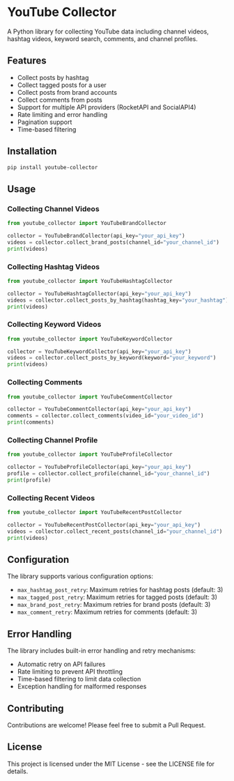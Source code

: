 # YouTube Collector

A Python library for collecting YouTube data including channel videos, hashtag videos, keyword search, comments, and channel profiles.

## Features

- Collect posts by hashtag
- Collect tagged posts for a user
- Collect posts from brand accounts
- Collect comments from posts
- Support for multiple API providers (RocketAPI and SocialAPI4)
- Rate limiting and error handling
- Pagination support
- Time-based filtering

## Installation

```bash
pip install youtube-collector
```

## Usage

### Collecting Channel Videos

```python
from youtube_collector import YouTubeBrandCollector

collector = YouTubeBrandCollector(api_key="your_api_key")
videos = collector.collect_brand_posts(channel_id="your_channel_id")
print(videos)
```

### Collecting Hashtag Videos

```python
from youtube_collector import YouTubeHashtagCollector

collector = YouTubeHashtagCollector(api_key="your_api_key")
videos = collector.collect_posts_by_hashtag(hashtag_key="your_hashtag")
print(videos)
```

### Collecting Keyword Videos

```python
from youtube_collector import YouTubeKeywordCollector

collector = YouTubeKeywordCollector(api_key="your_api_key")
videos = collector.collect_posts_by_keyword(keyword="your_keyword")
print(videos)
```

### Collecting Comments

```python
from youtube_collector import YouTubeCommentCollector

collector = YouTubeCommentCollector(api_key="your_api_key")
comments = collector.collect_comments(video_id="your_video_id")
print(comments)
```

### Collecting Channel Profile

```python
from youtube_collector import YouTubeProfileCollector

collector = YouTubeProfileCollector(api_key="your_api_key")
profile = collector.collect_profile(channel_id="your_channel_id")
print(profile)
```

### Collecting Recent Videos

```python
from youtube_collector import YouTubeRecentPostCollector

collector = YouTubeRecentPostCollector(api_key="your_api_key")
videos = collector.collect_recent_posts(channel_id="your_channel_id")
print(videos)
```

## Configuration

The library supports various configuration options:

- `max_hashtag_post_retry`: Maximum retries for hashtag posts (default: 3)
- `max_tagged_post_retry`: Maximum retries for tagged posts (default: 3)
- `max_brand_post_retry`: Maximum retries for brand posts (default: 3)
- `max_comment_retry`: Maximum retries for comments (default: 3)

## Error Handling

The library includes built-in error handling and retry mechanisms:

- Automatic retry on API failures
- Rate limiting to prevent API throttling
- Time-based filtering to limit data collection
- Exception handling for malformed responses

## Contributing

Contributions are welcome! Please feel free to submit a Pull Request.

## License

This project is licensed under the MIT License - see the LICENSE file for details. 